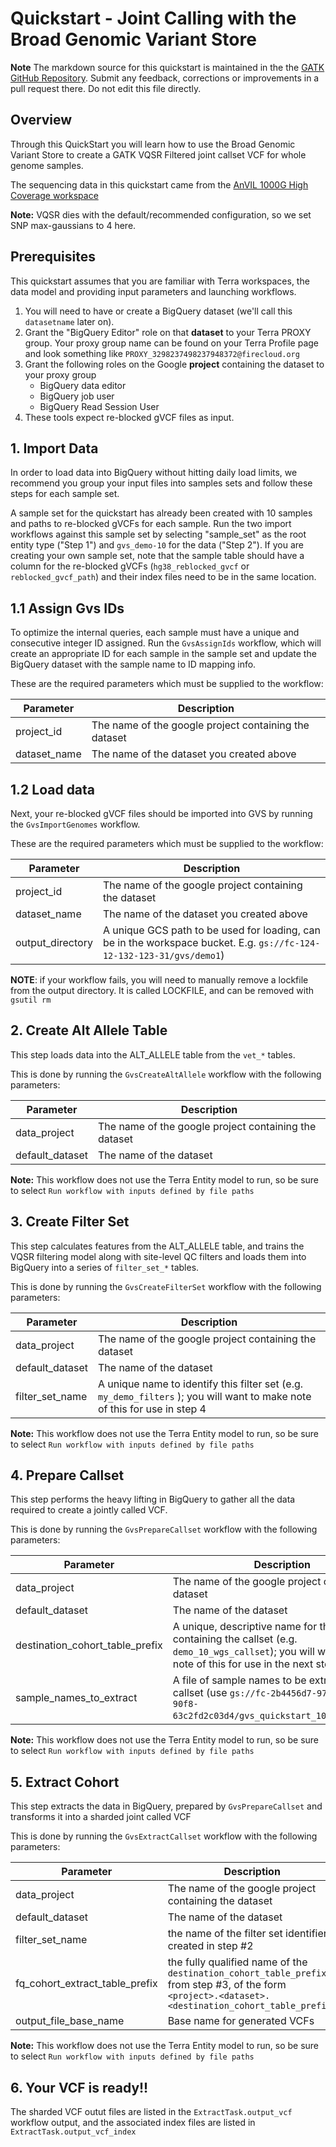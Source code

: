 # Quickstart - Joint Calling with the Broad Genomic Variant Store 

**Note** The markdown source for this quickstart is maintained in the the  [GATK GitHub Repository](https://github.com/broadinstitute/gatk/blob/ah_var_store/scripts/variantstore/TERRA_QUICKSTART.md).  Submit any feedback, corrections or improvements in a pull request there.  Do not edit this file directly.

## Overview
Through this QuickStart you will learn how to use the Broad Genomic Variant Store to create a GATK VQSR Filtered joint callset VCF for whole genome samples.

The sequencing data in this quickstart came from the [AnVIL 1000G High Coverage workspace](https://app.terra.bio/#workspaces/anvil-datastorage/1000G-high-coverage-2019)

**Note:** VQSR dies with the default/recommended configuration, so we set SNP max-gaussians to 4 here.

## Prerequisites

This quickstart assumes that you are familiar with Terra workspaces, the data model and providing input parameters and launching workflows.

1. You will need to have or create a BigQuery dataset (we'll call this `datasetname` later on). 
2. Grant the "BigQuery Editor" role on that **dataset** to your Terra PROXY group.  Your proxy group name can be found on your Terra Profile page and look something like `PROXY_3298237498237948372@firecloud.org`
3. Grant the following roles on the Google **project** containing the dataset to your proxy group
    - BigQuery data editor
    - BigQuery job user
    - BigQuery Read Session User
4. These tools expect re-blocked gVCF files as input.

## 1. Import Data
In order to load data into BigQuery without hitting daily load limits, we recommend you group your input files into samples sets and follow these steps for each sample set.

A sample set for the quickstart has already been created with 10 samples and paths to re-blocked gVCFs for each sample.  Run the two import workflows against this sample set by selecting "sample_set" as the root entity type ("Step 1") and `gvs_demo-10` for the data ("Step 2").  If you are creating your own sample set, note that the sample table should have a column for the re-blocked gVCFs (`hg38_reblocked_gvcf` or `reblocked_gvcf_path`) and their index files need to be in the same location.

## 1.1 Assign Gvs IDs
To optimize the internal queries, each sample must have a unique and consecutive integer ID assigned. Run the `GvsAssignIds` workflow, which will create an appropriate ID for each sample in the sample set and update the BigQuery dataset with the sample name to ID mapping info.

These are the required parameters which must be supplied to the workflow:

| Parameter      | Description |
| ----------------- | ----------- |
| project_id | The name of the google project containing the dataset |
| dataset_name      | The name of the dataset you created above       |


## 1.2 Load data

Next, your re-blocked gVCF files should be imported into GVS by running the `GvsImportGenomes` workflow.

These are the required parameters which must be supplied to the workflow:

| Parameter      | Description |
| ----------------- | ----------- |
| project_id | The name of the google project containing the dataset |
| dataset_name      | The name of the dataset you created above       |
| output_directory | A unique GCS path to be used for loading, can be in the workspace bucket.  E.g. `gs://fc-124-12-132-123-31/gvs/demo1`)


**NOTE**: if your workflow fails, you will need to manually remove a lockfile from the output directory.  It is called LOCKFILE, and can be removed with `gsutil rm`

## 2. Create Alt Allele Table
This step loads data into the ALT_ALLELE table from the `vet_*` tables.

This is done by running the `GvsCreateAltAllele` workflow with the following parameters:

| Parameter      | Description |
| ----------------- | ----------- |
| data_project | The name of the google project containing the dataset |
| default_dataset      | The name of the dataset  |

**Note:** This workflow does not use the Terra Entity model to run, so be sure to select `Run workflow with inputs defined by file paths`

## 3. Create Filter Set

This step calculates features from the ALT_ALLELE table, and trains the VQSR filtering model along with site-level QC filters and loads them into BigQuery into a series of `filter_set_*` tables.  

This is done by running the `GvsCreateFilterSet` workflow with the following parameters:

| Parameter      | Description |
| ----------------- | ----------- |
| data_project | The name of the google project containing the dataset |
| default_dataset      | The name of the dataset  |
| filter\_set_name | A unique name to identify this filter set (e.g. `my_demo_filters` ); you will want to make note of this for use in step 4  |

**Note:** This workflow does not use the Terra Entity model to run, so be sure to select `Run workflow with inputs defined by file paths`

## 4. Prepare Callset
This step performs the heavy lifting in BigQuery to gather all the data required to create a jointly called VCF.  

This is done by running the `GvsPrepareCallset` workflow with the following parameters:


| Parameter      | Description |
| ----------------- | ----------- |
| data_project | The name of the google project containing the dataset |
| default_dataset      | The name of the dataset  |
| destination\_cohort\_table_prefix | A unique, descriptive name for the tables containing the callset (e.g. `demo_10_wgs_callset`); you will want to make note of this for use in the next step |
| sample\_names\_to_extract | A file of sample names to be extracted in the callset (use `gs://fc-2b4456d7-974b-4b67-90f8-63c2fd2c03d4/gvs_quickstart_10_samples.txt`) |


**Note:** This workflow does not use the Terra Entity model to run, so be sure to select `Run workflow with inputs defined by file paths`

## 5. Extract Cohort

This step extracts the data in BigQuery, prepared by `GvsPrepareCallset` and transforms it into a sharded joint called VCF 

This is done by running the `GvsExtractCallset` workflow with the following parameters:


| Parameter      | Description |
| ----------------- | ----------- |
| data_project | The name of the google project containing the dataset |
| default_dataset      | The name of the dataset  |
| filter\_set_name | the name of the filter set identifier created in step #2 |
| fq_cohort\_extract\_table\_prefix | the fully qualified name of the `destination_cohort_table_prefix` from step #3, of the form `<project>.<dataset>.<destination_cohort_table_prefix>` |
| output_file\_base\_name | Base name for generated VCFs |

**Note:** This workflow does not use the Terra Entity model to run, so be sure to select `Run workflow with inputs defined by file paths`

## 6. Your VCF is ready!!

The sharded VCF outut files are listed in the `ExtractTask.output_vcf` workflow output, and the associated index files are listed in `ExtractTask.output_vcf_index`

